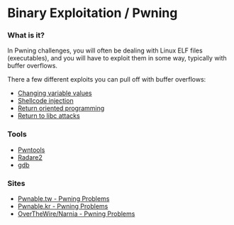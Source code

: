 # Binary Exploitation / Pwning

### What is it?
In Pwning challenges, you will often be dealing with Linux ELF files (executables), and you
will have to exploit them in some way, typically with buffer overflows.

There a few different exploits you can pull off with buffer overflows:
* [Changing variable values](./variables.md)
* [Shellcode injection](./shellcode.md)
* [Return oriented programming](./rop.md)
* [Return to libc attacks](./libc.md)


### Tools
 * [Pwntools](../Python/pwn.md)
 * [Radare2](./radare2.md)
 * [gdb](./gdb.md)


### Sites
* [Pwnable.tw - Pwning Problems](https://pwnable.tw/)
* [Pwnable.kr - Pwning Problems](http://pwnable.kr/)
* [OverTheWire/Narnia - Pwning Problems](http://overthewire.org/wargames/narnia/)
